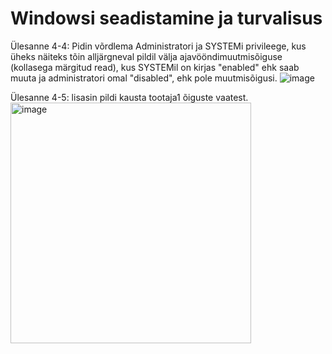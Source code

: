 # Windowsi seadistamine ja turvalisus

Ülesanne 4-4: Pidin võrdlema Administratori ja SYSTEMi privileege, kus üheks näiteks tõin alljärgneval pildil välja ajavööndimuutmisõiguse (kollasega märgitud read), kus SYSTEMil on kirjas "enabled" ehk saab muuta ja administratori omal "disabled", ehk pole muutmisõigusi.
![image](https://github.com/riikaseeba/opsys2023/assets/144622934/1e56639e-4959-4bc5-a1b2-3a87e63eabca)

Ülesanne 4-5: lisasin pildi kausta tootaja1 õiguste vaatest.
<img width="385" alt="image" src="https://github.com/riikaseeba/opsys2023/assets/144622934/af901bef-4f25-45ad-a5e0-98b3940a6961">
